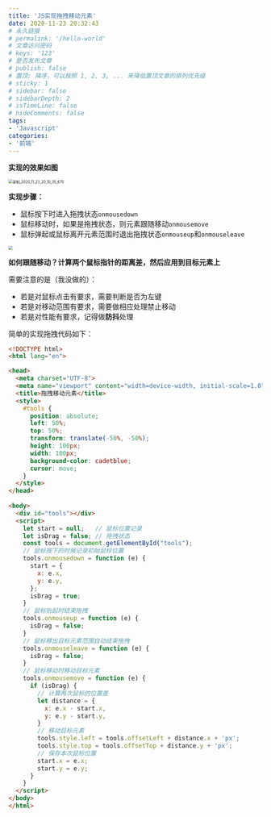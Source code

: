 ```yaml
---
title: 'JS实现拖拽移动元素'
date: 2020-11-23 20:32:43
# 永久链接
# permalink: '/hello-world'
# 文章访问密码
# keys: '123'
# 是否发布文章
# publish: false
# 置顶: 降序，可以按照 1, 2, 3, ... 来降低置顶文章的排列优先级
# sticky: 1
# sidebar: false
# sidebarDepth: 2
# isTimeLine: false
# hideComments: false
tags:
- 'Javascript'
categories:
- '前端'
---
```




**实现的效果如图**

<img src="https://static.chanx.tech/image/a7gx3_0.gif" alt="录制_2020_11_23_20_10_35_670" style="zoom:50%;" />

**实现步骤：**

- 鼠标按下时进入拖拽状态`onmousedown`
- 鼠标移动时，如果是拖拽状态，则元素跟随移动`onmousemove`
- 鼠标弹起或鼠标离开元素范围时退出拖拽状态`onmouseup`和`onmouseleave`

<img src="https://static.chanx.tech/image/a7f7o_0.png" style="zoom:50%;" />

**如何跟随移动？计算两个鼠标指针的距离差，然后应用到目标元素上**

需要注意的是（我没做的）：

- 若是对鼠标点击有要求，需要判断是否为左键
- 若是对移动范围有要求，需要做相应处理禁止移动
- 若是对性能有要求，记得做**防抖**处理



简单的实现拖拽代码如下：

```html
<!DOCTYPE html>
<html lang="en">

<head>
  <meta charset="UTF-8">
  <meta name="viewport" content="width=device-width, initial-scale=1.0">
  <title>拖拽移动元素</title>
  <style>
    #tools {
      position: absolute;
      left: 50%;
      top: 50%;
      transform: translate(-50%, -50%);
      height: 100px;
      width: 100px;
      background-color: cadetblue;
      cursor: move;
    }
  </style>
</head>
    
<body>
  <div id="tools"></div>
  <script>
    let start = null;   // 鼠标位置记录
    let isDrag = false; // 拖拽状态
    const tools = document.getElementById("tools");
    // 鼠标按下的时候记录初始鼠标位置
    tools.onmousedown = function (e) {
      start = {
        x: e.x,
        y: e.y,
      };
      isDrag = true;
    }
    // 鼠标抬起时结束拖拽
    tools.onmouseup = function (e) {
      isDrag = false;
    }
    // 鼠标移出目标元素范围自动结束拖拽
    tools.onmouseleave = function (e) {
      isDrag = false;
    }
    // 鼠标移动时移动目标元素
    tools.onmousemove = function (e) {
      if (isDrag) {
        // 计算两次鼠标的位置差
        let distance = {
          x: e.x - start.x,
          y: e.y - start.y,
        }
        // 移动目标元素
        tools.style.left = tools.offsetLeft + distance.x + 'px';
        tools.style.top = tools.offsetTop + distance.y + 'px';
        // 保存本次鼠标位置
        start.x = e.x;
        start.y = e.y;
      }
    }
  </script>
</body>
</html>
```



